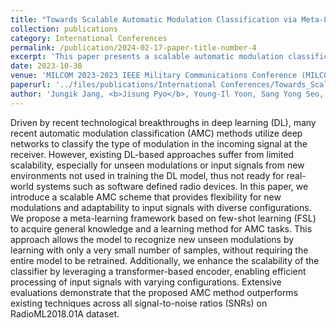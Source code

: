 ```yaml
---
title: "Towards Scalable Automatic Modulation Classification via Meta-Learning"
collection: publications
category: International Conferences
permalink: /publication/2024-02-17-paper-title-number-4
excerpt: 'This paper presents a scalable automatic modulation classification (AMC) scheme based on meta-learning and few-shot learning, enabling flexible recognition of unseen modulations with minimal data.'
date: 2023-10-30
venue: 'MILCOM 2023-2023 IEEE Military Communications Conference (MILCOM)'
paperurl: '../files/publications/International Conferences/Towards_Scalable_Automatic_Modulation_Classification_via_Meta-Learning.pdf'
author: 'Jungik Jang, <b>Jisung Pyo</b>, Young-Il Yoon, Sang Yong Seo, Eun Jae Lee, Gyeong Hun Jung, Jaehyuk Choi'
---
```


Driven by recent technological breakthroughs in deep learning (DL), many recent automatic modulation classification (AMC) methods utilize deep networks to classify the type of modulation in the incoming signal at the receiver. However, existing DL-based approaches suffer from limited scalability, especially for unseen modulations or input signals from new environments not used in training the DL model, thus not ready for real-world systems such as software defined radio devices. In this paper, we introduce a scalable AMC scheme that provides flexibility for new modulations and adaptability to input signals with diverse configurations. We propose a meta-learning framework based on few-shot learning (FSL) to acquire general knowledge and a learning method for AMC tasks. This approach allows the model to recognize new unseen modulations by learning with only a very small number of samples, without requiring the entire model to be retrained. Additionally, we enhance the scalability of the classifier by leveraging a transformer-based encoder, enabling efficient processing of input signals with varying configurations. Extensive evaluations demonstrate that the proposed AMC method outperforms existing techniques across all signal-to-noise ratios (SNRs) on RadioML2018.01A dataset.
